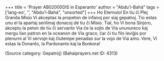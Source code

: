+++
title = 'Prayer AB02000DIS in Esperanto'
author = "Abdu'l-Bahá"
tags = ['lang-eo', '', "Abdu'l-Bahá", "unsorted"]
+++
Ho Eternulo! En tiu ĉi Plej Granda Misio Vi akceptas la propeton de infanoj por siaj gepatroj. Tio estas unu el la apartaj senlimaj donacoj de tiu ĉi Misio. Tial, ho Vi bona Sinjoro, akceptu la peton de tiu ĉi servanto Via ĉe la sojlo de Via ununureco kaj mergu lian patron en la oceanon de Via graco, ĉar ĉi tiu filo leviĝis por plenurni al Vi servojn kaj ĉiutempe penadas sur la vojo de Via amo. Vere, Vi estas la Donanto, la Pardonanto kaj la Bonkora!

(Source category: Gepatroj)
(Bahaiprayers.net ID: 4313)
